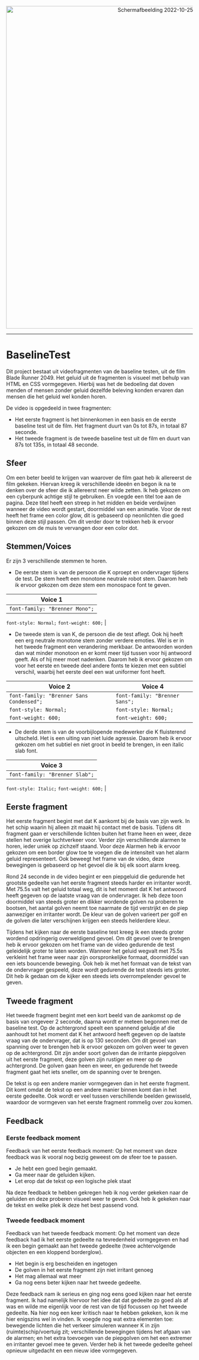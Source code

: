 <p style="text-align: center;"><img width="872" align="center" alt="Schermafbeelding 2022-10-25 om 14 17 02" src="https://user-images.githubusercontent.com/90039351/197770800-9065a451-6781-4142-8552-69dcd9bbe6e5.png"></p>

------------------

# BaselineTest
Dit project bestaat uit videofragmenten van de baseline testen, uit de film Blade Runner 2049. Het geluid uit de fragmenten is visueel met behulp van HTML en CSS vormgegeven. Hierbij was het de bedoeling dat doven menden of mensen zonder geluid dezelfde beleving konden ervaren dan mensen die het geluid wel konden horen.

De video is opgedeeld in twee fragmenten: 
-	Het eerste fragment is het binnenkomen in een basis en de eerste baseline test uit de film. Het fragment duurt van 0s tot 87s, in totaal 87 seconde.
-	Het tweede fragment is de tweede baseline test uit de film en duurt van 87s tot 135s, in totaal 48 seconde.

## Sfeer
Om een beter beeld te krijgen van waarover de film gaat heb ik allereerst de film gekeken. Hiervan kreeg ik verschillende ideeën en begon ik na te denken over de sfeer die ik allereerst neer wilde zetten. Ik heb gekozen om een cyberpunk achtige stijl te gebruiken. En voegde een titel toe aan de pagina. Deze titel heeft een streep in het midden en beide verdwijnen wanneer de video wordt gestart, doormiddel van een animatie. Voor de rest heeft het frame een color glow, dit is gebaseerd op neonlichten die goed binnen deze stijl passen. Om dit verder door te trekken heb ik ervoor gekozen om de muis te vervangen door een color dot.

## Stemmen/Voices
Er zijn 3 verschillende stemmen te horen. 
-	De eerste stem is van de persoon die K oproept en ondervrager tijdens de test. De stem heeft een monotone neutrale robot stem. Daarom heb ik ervoor gekozen om deze stem een monospace font te geven.

| Voice 1 |
|---|
| ```font-family: "Brenner Mono";```
```font-style: Normal;```
```font-weight: 600;``` |

-	De tweede stem is van K, de persoon die de test aflegt. Ook hij heeft een erg neutrale monotone stem zonder verdere emoties. Wel is er in het tweede fragment een verandering merkbaar. De antwoorden worden dan wat minder monotoon en er komt meer tijd tussen voor hij antwoord geeft. Als of hij meer moet nadenken. Daarom heb ik ervoor gekozen om voor het eerste en tweede deel andere fonts te kiezen met een subtiel verschil, waarbij het eerste deel een wat uniformer font heeft.

| Voice 2 | Voice 4 |
|---|---|
| ```font-family: "Brenner Sans Condensed";``` | ```font-family: "Brenner Sans";``` | 
| ```font-style: Normal;``` | ```font-style: Normal;``` |
| ```font-weight: 600;``` | ```font-weight: 600;``` |

-	De derde stem is van de voorbijlopende medewerker die K fluisterend uitscheld. Het is een uiting van niet luide agressie. Daarom heb ik ervoor gekozen om het subtiel en niet groot in beeld te brengen, in een italic slab font.


| Voice 3 |
|---|
| ```font-family: "Brenner Slab";```
```font-style: Italic;```
```font-weight: 600;``` |

## Eerste fragment 
Het eerste fragment begint met dat K aankomt bij de basis van zijn werk. In het schip waarin hij alleen zit maakt hij contact met de basis. Tijdens dit fragment gaan er verschillende lichten buiten het frame heen en weer, deze stellen het overige luchtverkeer voor. Verder zijn verschillende alarmen te horen, ieder uniek op zichzelf staand. Voor deze Alarmen heb ik ervoor gekozen om een border glow toe te voegen die de intensiteit van het alarm geluid representeert. Ook beweegt het frame van de video, deze bewegingen is gebaseerd op het gevoel die ik bij elk soort alarm kreeg.

Rond 24 seconde in de video begint er een piepgeluid die gedurende het grootste gedeelte van het eerste fragment steeds harder en irritanter wordt. Met 75.5s valt het geluid totaal weg, dit is het moment dat K het antwoord heeft gegeven op de laatste vraag van de ondervrager. Ik heb deze toon doormiddel van steeds groter en dikker wordende golven na proberen te bootsen, het aantal golven neemt toe naarmate de tijd verstrijkt en de piep aanweziger en irritanter wordt. De kleur van de golven varieert per golf en de golven die later verschijnen krijgen een steeds helderdere kleur. 

Tijdens het kijken naar de eerste baseline test kreeg ik een steeds groter wordend opdringerig overweldigend gevoel. Om dit gevoel over te brengen heb ik ervoor gekozen om het frame van de video gedurende de test geleidelijk groter te laten worden. Wanneer het geluid wegvalt met 75.5s verkleint het frame weer naar zijn oorspronkelijke formaat, doormiddel van een iets bouncende beweging. Ook heb ik met het formaat van de tekst van de ondervrager gespeeld, deze wordt gedurende de test steeds iets groter. Dit heb ik gedaan om de kijker een steeds iets overrompelender gevoel te geven.

## Tweede fragment
Het tweede fragment begint met een kort beeld van de aankomst op de basis van ongeveer 2 seconde, daarna wordt er meteen begonnen met de baseline test. Op de achtergrond speelt een spannend geluidje af die aanhoudt tot het moment dat K het antwoord heeft gegeven op de laatste vraag van de ondervrager, dat is op 130 seconden. Om dit gevoel van spanning over te brengen heb ik ervoor gekozen om golven weer te geven op de achtergrond. Dit zijn ander soort golven dan de irritante piepgolven uit het eerste fragment, deze golven zijn rustiger en meer op de achtergrond. De golven gaan heen en weer, en gedurende het tweede fragment gaat het iets sneller, om de spanning over te brengen.

De tekst is op een andere manier vormgegeven dan in het eerste fragment. Dit komt omdat de tekst op een andere manier binnen komt dan in het eerste gedeelte. Ook wordt er veel tussen verschillende beelden gewisseld, waardoor de vormgeven van het eerste fragment rommelig over zou komen.

## Feedback
### Eerste feedback moment
Feedback van het eerste feedback moment:
Op het moment van deze feedback was ik vooral nog bezig geweest om de sfeer toe te passen.
-	Je hebt een goed begin gemaakt.
-	Ga meer naar de geluiden kijken.
-	Let erop dat de tekst op een logische plek staat

Na deze feedback te hebben gekregen heb ik nog verder gekeken naar de geluiden en deze proberen visueel weer te geven. Ook heb ik gekeken naar de tekst en welke plek ik deze het best passend vond.

### Tweede feedback moment
Feedback van het tweede feedback moment:
Op het moment van deze feedback had ik het eerste gedeelte na tevredenheid vormgegeven en had ik een begin gemaakt aan het tweede gedeelte (twee achtervolgende objecten en een kloppend borderglow). 
-	Het begin is erg bescheiden en ingetogen
-	De golven in het eerste fragment zijn niet irritant genoeg
-	Het mag allemaal wat meer
-	Ga nog eens beter kijken naar het tweede gedeelte.

Deze feedback nam ik serieus en ging nog eens goed kijken naar het eerste fragment. Ik had namelijk hiervoor het idee dat dat gedeelte zo goed als af was en wilde me eigenlijk voor de rest van de tijd focussen op het tweede gedeelte. Na hier nog een keer kritisch naar te hebben gekeken, kon ik me hier enigszins wel in vinden. Ik voegde nog wat extra elementen toe: bewegende lichten die het verkeer simuleren wanneer K in zijn (ruimte)schip/voertuig zit; verschillende bewegingen tijdens het afgaan van de alarmen; en het extra toevoegen van de piepgolven om het een extremer en irritanter gevoel mee te geven.
Verder heb ik het tweede gedeelte geheel opnieuw uitgedacht en een nieuw idee vormgegeven.

